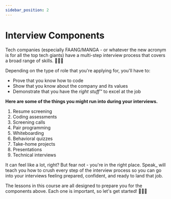 ```yaml
---
sidebar_position: 2
---
```


# Interview Components

Tech companies (especially FAANG/MANGA - or whatever the new acronym is for all the top tech giants) have a multi-step interview process that covers a broad range of skills. 🧑🏾‍💻

Depending on the type of role that you're applying for, you'll have to:

- Prove that you know how to code
- Show that you know about the company and its values
- Demonstrate that you have the *right stuff*™️ to excel at the job

**Here are some of the things you might run into during your interviews.**

1. Resume screening
2. Coding assessments
3. Screening calls
4. Pair programming
5. Whiteboarding
6. Behavioral quizzes
7. Take-home projects
8. Presentations
9. Technical interviews

It can feel like a lot, right? But fear not - you're in the right place. Speak\_ will teach you how to crush every step of the interview process so you can go into your interviews feeling prepared, confident, and ready to land that job.

The lessons in this course are all designed to prepare you for the components above. Each one is important, so let's get started! 🏃🏼‍♂️
